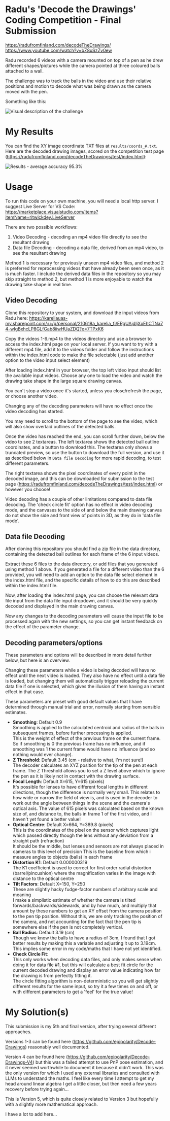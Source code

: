 # Radu's 'Decode the Drawings' Coding Competition - Final Submission

<https://radufromfinland.com/decodeTheDrawings/>  
<https://www.youtube.com/watch?v=bZ8uSzZv0ew>

Radu recorded 6 videos with a camera mounted on top of a pen as he drew different shapes/pictures while the camera pointed at three coloured balls attached to a wall.

The challenge was to track the balls in the video and use their relative positions and motion to decode what was being drawn as the camera moved with the pen.

Something like this:

<img src="images/visual_documentation.png" alt="Visual description of the challenge" title="Visual description of the challenge" />


# My Results

You can find the XY image coordinate TXT files at `results/coords_#.txt`. Here are the decoded drawing images, scored on the competition test page (<https://radufromfinland.com/decodeTheDrawings/test/index.html>):

<img src="results/20250731 results v2.png" alt="Results - average accuracy 95.3%" title="Results - average accuracy 95.3%" />

# Usage

To run this code on your own machine, you will need a local http server. I suggest Live Server for VS Code: <https://marketplace.visualstudio.com/items?itemName=ritwickdey.LiveServer>

There are two possible workflows:

1. Video Decoding - decoding an mp4 video file directly to see the resultant drawing
2. Data file Decoding - decoding a data file, derived from an mp4 video, to see the resultant drawing

Method 1 is necessary for previously unseen mp4 video files, and method 2 is preferred for reprocessing videos that have already been seen once, as it is much faster. I include the derived data files in the repository so you may skip straight to method 2, but method 1 is more enjoyable to watch the drawing take shape in real time.

## Video Decoding

Clone this repository to your system, and download the input videos from Radu here: https://kareliauas-my.sharepoint.com/:u:/g/personal/210618a_karelia_fi/ERgUAjdIjXxEhCTNa74-wIgBxhcLP8GLfGab8iiwHUaZDQ?e=7TPxK6

Copy the videos 1-6.mp4 to the videos directory and use a browser to access the index.html page on your local server. If you want to try with a different mp4 file, add it to the videos folder and follow the instructions within the index.html code to make the file selectable (just add another option to the video input select element)

After loading index.html in your browser, the top left video input should list the available input videos. Choose any one to load the video and watch the drawing take shape in the large square drawing canvas. 

You can't stop a video once it's started, unless you close/refresh the page, or choose another video.

Changing any of the decoding parameters will have no effect once the video decoding has started.

You may need to scroll to the bottom of the page to see the video, which will also show overlaid outlines of the detected balls.

Once the video has reached the end, you can scroll further down, below the video to see 2 textareas. The left textarea shows the detected ball outline coordinates, and a button to download this. The textarea only shows a truncated preview, so use the button to download the full version, and use it as described below in `Data file Decoding` for more rapid decoding, to test different parameters.

The right textarea shows the pixel coordinates of every point in the decoded image, and this can be downloaded for submission to the test page (<https://radufromfinland.com/decodeTheDrawings/test/index.html>) or however you choose!

Video decoding has a couple of other limitations compared to data file decoding. The 'check circle fit' option has no effect in video decoding mode, and the canvases to the side of and below the main drawing canvas do not show the side and front view of points in 3D, as they do in 'data file mode'.

## Data file Decoding

After cloning this repository you should find a zip file in the data directory, containing the detected ball outlines for each frame of the 6 input videos.

Extract these 6 files to the data directory, or add files that you generated using method 1 above. If you generated a file for a different video than the 6 provided, you will need to add an option to the data file select element in the index.html file, and the specific details of how to do this are described within the index.html file.

Now, after loading the index.html page, you can choose the relevant data file input from the data file input dropdown, and it should be very quickly decoded and displayed in the main drawing canvas.

Now any changes to the decoding parameters will cause the input file to be processed again with the new settings, so you can get instant feedback on the effect of the parameter change.

## Decoding parameters/options

These parameters and options will be described in more detail further below, but here is an overview.

Changing these parameters while a video is being decoded will have no effect until the next video is loaded. They also have no effect until a data file is loaded, but changing them will automatically trigger reloading the current data file if one is selected, which gives the illusion of them having an instant effect in that case.

These parameters are preset with good default values that I have determined through manual trial and error, normally starting from sensible estimates.

- **Smoothing**: Default 0.9  
Smoothing is applied to the calculated centroid and radius of the balls in subsequent frames, before further processing is applied.  
This is the weight of effect of the previous frame on the current frame. So if smoothing is 0 the previous frame has no influence, and if smoothing was 1 the current frame would have no influence (and so nothing would ever change). 
- **Z Threshold**: Default 3.45 (cm - relative to what, I'm not sure!)  
The decoder calculates an XYZ position for the tip of the pen at each frame. The Z Threshold allows you to set a Z level above which to ignore the pen as it is likely not in contact with the drawing surface.
- **Focal Length**: Default X=615, Y=615 (pixels)  
It's possible for lenses to have different focal lengths in different directions, though the difference is normally very small. This relates to how wide or narrow the field of view is, and is used in the decoder to work out the angle between things in the scene and the camera's optical axis. The value of 615 pixels was calculated based on the known size of, and distance to, the balls in frame 1 of the first video, and I haven't yet found a better value!
- **Optical Centre**: Default X=664, Y=389.8 (pixels)  
This is the coordinates of the pixel on the sensor which captures light which passed directly though the lens without any deviation from a straight path (refraction)  
It should be the middle, but lenses and sensors are not always placed in cameras to this level of precision
This is the baseline from which i measure angles to objects (balls) in each frame
- **Distortion K1**: Default 0.000000319  
The K1 coefficient is used to correct for first order radial distortion (barrel/pincushion) where the magnification varies in the image with distance to the optical centre
- **Tilt Factors**: Default X=150, Y=250  
These are slightly hacky fudge-factor numbers of arbitrary scale and meaning  
I make a simplistic estimate of whether the camera is tilted forwards/backwards/sidewards, and by how much, and multiply that amount by these numbers to get an XY offset from the camera position to the pen tip position.
Without this, we are only tracking the position of the camera, and not accounting for the fact that the pen tip is somewhere else if the pen is not completely vertical.
- **Ball Radius**: Default 3.19 (cm)  
Though we know the balls to have a radius of 3cm, I found that I got better results by making this a variable and adjusting it up to 3.19cm. This implies some error in my code/maths that I have not yet identified.
- **Check Circle Fit**:  
This only works when decoding data files, and only makes sense when doing it for data file #1, but this will calculate a best fit circle for the current decoded drawing and display an error value indicating how far the drawing is from perfectly fitting it.  
The circle fitting algorithm is non-deterministic so you will get slightly different results for the same input, so try it a few times on and off, or with different parameters to get a 'feel' for the true value!


# My Solution(s)

This submission is my 5th and final version, after trying several different approaches. 

Versions 1-3 can be found here (<https://github.com/epipolarity/Decode-Drawings>) reasonably well documented.

Version 4 can be found here (<https://github.com/epipolarity/Decode-Drawings-V4>) but this was a failed attempt to use PnP pose estimation, and it never seemed worthwhile to document it because it didn't work. This was the only version for which I used any external libraries and consulted with LLMs to understand the maths. I feel like every time I attempt to get my head around linear algebra I get a little closer, but then need a few years recovery before trying again...

This is Version 5, which is quite closely related to Version 3 but hopefully with a slightly more mathematical approach.

I have a lot to add here...